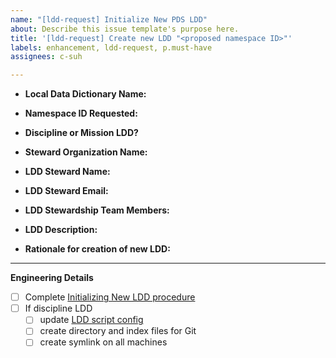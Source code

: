 ```yaml
---
name: "[ldd-request] Initialize New PDS LDD"
about: Describe this issue template's purpose here.
title: '[ldd-request] Create new LDD "<proposed namespace ID>"'
labels: enhancement, ldd-request, p.must-have
assignees: c-suh

---
```


* **Local Data Dictionary Name:**
<!-- Long name of the proposed LDD. For example, Imaging, Spectral, Survey, Geometry, Mars 2020-->

* **Namespace ID Requested:**
<!-- examples: img, geom, spectral, mars2020, ladee, etc. -->

* **Discipline or Mission LDD?** 
<!-- Is the planned LDD a mission-specific dictionary, or a multi-mission, discipline dictionary? -->

* **Steward Organization Name:** 
<!-- examples: PDS PPI Node, PDS EN Node, PDS RMS Node, PSA, JAXA -->

* **LDD Steward Name:** 
<!-- Name of lead point of contact from steward organization -->

* **LDD Steward Email:** 
<!-- email address of LDD Steward -->

* **LDD Stewardship Team Members:** 
<!-- Github usernames for all members of the LDD Stewardship Team. For more information on the responsibilities of the LDD Stewardship Team, see https://pds-data-dictionaries.github.io/development/ldd-create.html#who-is-the-ldd-stewardship-team -->

* **LDD Description:**
<!--  Brief description of the LDD. This description will be used on the PDS Data Dictionaries website here: https://pds.nasa.gov/datastandards/dictionaries/ -->

* **Rationale for creation of new LDD:**
<!-- Describe why this LDD is needed -->

---
<!-- For internal use by PDS EN Operations Team-->
**Engineering Details**
- [ ] Complete [Initializing New LDD procedure](https://pds-data-dictionaries.github.io/development/ldd-create.html#initializing-new-ldd)
- [ ] If discipline LDD
  - [ ] update [LDD script config](https://github.com/NASA-PDS/pdsen-operations/blob/master/conf/ldds/config.yml)
  - [ ] create directory and index files for Git
  - [ ] create symlink on all machines
